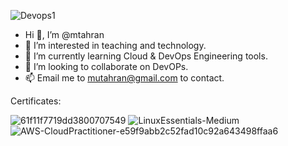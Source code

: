 ![Devops1](https://github.com/mtahran/mtahran/assets/126840633/e888387b-b861-491b-8888-d57fc0341971)


- Hi 👋, I’m @mtahran
- 👀 I’m interested in teaching and technology.
- 🌱 I’m currently learning Cloud & DevOps Engineering tools.
- 💞️ I’m looking to collaborate on DevOPs.
- 📫 Email me to mutahran@gmail.com to contact.

Certificates:

![61f11f7719dd3800707549](https://github.com/mtahran/mtahran/assets/126840633/44d5192e-fff7-48fe-8340-58b99fc8a1cf)
![LinuxEssentials-Medium](https://github.com/mtahran/mtahran/assets/126840633/1a7bab56-158d-4e03-8204-57b11e6d507a)
![AWS-CloudPractitioner-e59f9abb2c52fad10c92a643498ffaa6](https://github.com/mtahran/mtahran/assets/126840633/96c9d62a-4c09-4c92-92c7-7ad960e0f391)


<!---
mtahran/mtahran is a ✨ special ✨ repository because its `README.md` (this file) appears on your GitHub profile.
You can click the Preview link to take a look at your changes.
--->
